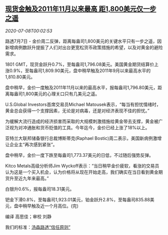 <!--1594167795000-->
[现货金触及2011年11月以来最高 距1,800美元仅一步之遥](https://cn.reuters.com/article/precious-metals-0707-tues-idCNKBS249007)
------

<div><i>2020-07-08T00:02:53</i></div><div class="StandardArticleBody_body"><p>路透7月7日 - 金价周二反弹，距离每盎司1,800美元的关键水平只有一步之遥，因新增病例数跃升提振了人们对出台更宽松货币政策措施的希望，以及对黄金的避险需求。 </p><p>1801 GMT，现货金跃升0.7%，至每盎司1,796.08美元。美国黄金期货结算价上涨0.9%，至每盎司1,809.90美元，盘中稍早触及2011年9月以来最高水平的1,810.80美元。 </p><p>盘中稍早，金价一度触及2011年11月以来的最高水平，报每盎司1,796.80美元，距离每盎司1,800美元的心理关口只有几美元之遥。 </p><p>U.S.Global Investors首席交易员Michael Matousek表示，“每当有担忧情绪时，黄金总会获得一个支撑因素，无论是对病毒，还是对经济表现不佳的担忧。” </p><p>为缓解大流行造成的经济损害而采取的大规模刺激措施给黄金带去支撑，黄金被广泛视为对冲通胀和货币贬值的工具。今年迄今，金价已经上涨了18%以上。 </p><p>亚特兰大联邦储备银行总裁博斯蒂克(Raphael Bostic)周二表示，美国新病例激增让企业主“再次感到紧张”。 </p><p>盘中稍早，金价一度下跌至每盎司1,773.37美元的日低，不过随后强势反弹。 </p><p>Kitco Metals高级分析师Jim Wyckoff表示：“当日稍早金价疲软，看涨的交易员认为这是一个买入机会，认为价格将从现在开始走高，我们确实在当日看到黄金期货升至近九年来最高。” </p><p>白银升0.6%，报每盎司18.31美元。 </p><p>钯金下滑0.8%，至每盎司1,923.01美元，铂金跃升2.8%，至每盎司835.88美元，盘中稍早触及近一个月高位。(完)     </p><div class="Attribution_container"><div class="Attribution_attribution"><p class="Attribution_content">编译 高思佳；审校 刘静</p></div></div><div class="StandardArticleBody_trustBadgeContainer"><span class="StandardArticleBody_trustBadgeTitle">我们的标准：</span><span class="trustBadgeUrl"><a href="https://www.thomsonreuters.cn/content/dam/openweb/documents/pdf/china/brochures/about-us-1.pdf">汤森路透“信任原则”</a></span></div></div>
